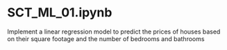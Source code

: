 # SCT_ML_01.ipynb
Implement a linear regression model to predict the prices of houses based on their square footage and the number of bedrooms and bathrooms
